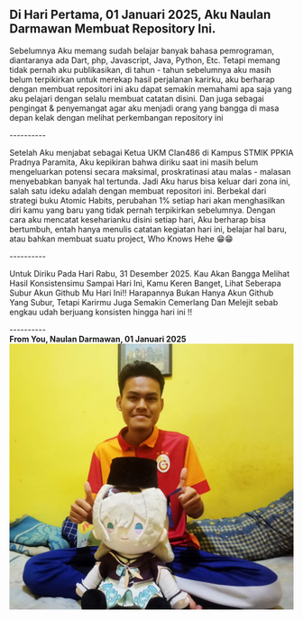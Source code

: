 <strong>Di Hari Pertama, 01 Januari 2025, Aku Naulan Darmawan Membuat Repository Ini.
</strong>
----------
<p>Sebelumnya Aku memang sudah belajar banyak bahasa pemrograman, diantaranya ada Dart, php, Javascript, Java, Python, Etc. Tetapi memang tidak pernah aku publikasikan, di tahun - tahun sebelumnya aku masih belum terpikirkan untuk merekap hasil perjalanan karirku, aku berharap dengan membuat repositori ini aku dapat semakin memahami apa saja yang aku pelajari dengan selalu membuat catatan disini. Dan juga sebagai pengingat & penyemangat agar aku menjadi orang yang bangga di masa depan kelak dengan melihat perkembangan repository ini</P>
----------
<p>Setelah Aku menjabat sebagai Ketua UKM Clan486 di Kampus STMIK PPKIA Pradnya Paramita, Aku kepikiran bahwa diriku saat ini masih belum mengeluarkan potensi secara maksimal, proskratinasi atau malas - malasan menyebabkan banyak hal tertunda. Jadi Aku harus bisa keluar dari zona ini, salah satu ideku adalah dengan membuat repositori ini. Berbekal dari strategi buku Atomic Habits, perubahan 1% setiap hari akan menghasilkan diri kamu yang baru yang tidak pernah terpikirkan sebelumnya. Dengan cara aku mencatat keseharianku disini setiap hari, Aku berharap bisa bertumbuh, entah hanya menulis catatan kegiatan hari ini, belajar hal baru, atau bahkan membuat suatu project, Who Knows Hehe 😁😁 </p>
----------
<p>Untuk Diriku Pada Hari Rabu, 31 Desember 2025. Kau Akan Bangga Melihat Hasil Konsistensimu Sampai Hari Ini, Kamu Keren Banget, Lihat Seberapa Subur Akun Github Mu Hari Ini!! Harapannya Bukan Hanya Akun Github Yang Subur, Tetapi Karirmu Juga Semakin Cemerlang Dan Melejit sebab engkau udah berjuang konsisten hingga hari ini !!</p>
----------<br>
<strong>From You, Naulan Darmawan, 01 Januari 2025
</strong> 
<img src="fotosaye.jpeg" width="800" />
